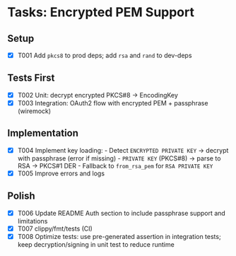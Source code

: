 # Tasks: Encrypted PEM Support

## Setup
- [x] T001 Add `pkcs8` to prod deps; add `rsa` and `rand` to dev-deps

## Tests First
- [x] T002 Unit: decrypt encrypted PKCS#8 → EncodingKey
- [x] T003 Integration: OAuth2 flow with encrypted PEM + passphrase (wiremock)

## Implementation
- [x] T004 Implement key loading:
      - Detect `ENCRYPTED PRIVATE KEY` → decrypt with passphrase (error if missing)
      - `PRIVATE KEY` (PKCS#8) → parse to RSA → PKCS#1 DER
      - Fallback to `from_rsa_pem` for `RSA PRIVATE KEY`
- [x] T005 Improve errors and logs

## Polish
- [x] T006 Update README Auth section to include passphrase support and limitations
- [x] T007 clippy/fmt/tests (CI)
- [x] T008 Optimize tests: use pre-generated assertion in integration tests; keep decryption/signing in unit test to reduce runtime
